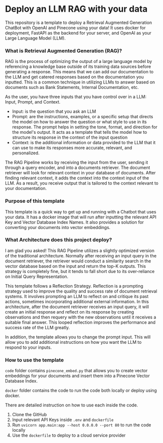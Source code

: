 # Deploy an LLM RAG with your data

This repository is a template to deploy a Retrieval Augmented Generation ChatBot with OpenAI and Pinecone using your data! It uses docker for deployment, FastAPI as the backend for your server, and OpenAI as your Large Language Model (LLM).

### What is Retrieval Augmented Generation (RAG)? 

RAG is the process of optimizing the output of a large language model by referencing a knowledge base outside of its training data sources before generating a response. This means that we can add our documentation to the LLM and get catered responses based on the documentation you inputted.
This is a common technique in utilizing LLMs to answer based on documents such as Bank Statements, Internal Documentation, etc.

As the user, you have three inputs that you have control over in a LLM: Input, Prompt, and Context. 
- Input: is the question that you ask an LLM
- Prompt: are the instructions, examples, or a specific setup that directs the model on how to answer the question or what style to use in its response. The prompt helps in setting the tone, format, and direction for the model's output. It acts as a template that tells the model how to structure its response in the context of the input question 
- Context: is the additional information or data provided to the LLM that it can use to make its responses more accurate, relevant, and personalized. 

The RAG Pipeline works by receiving the input from the user, sending it through a query encoder, and into a documents retriever. The document retriever will look for relevant context in your database of documents. After finding relevant context, it adds the context into the context input of the LLM.
As a result, you receive output that is tailored to the context relevant to your documentation.

### Purpose of this template

This template is a quick way to get up and running with a Chatbot that uses your data. It has a docker image that will run after inputting the relevant API Key and Vector Database Index Names. It also provides a solution for converting your documents into vector embeddings. 

### What Architecture does this project deploy?

I am glad you asked! This RAG Pipeline utilizes a slightly optimized version of the traditional architecture. Normally after receiving an input query in the document retriever, the retriever would conduct a similarity search in the vector database based on the input and return the top-K outputs.
This strategy is completely fine, but it tends to fall short due to its over-reliance on Initial Query Representation. 

This template follows a Reflection Strategy. Reflection is a prompting strategy used to improve the quality and success rate of document retrieval systems. It involves prompting an LLM to reflect on and critique its past actions, sometimes incorporating additional external information.
In this architecture, after the document retriever receives an input query, it will create an initial response and reflect on its response by creating observations and then requery with the new observations until it receives a suitable final answer.
This looped reflection improves the performance and success rate of the LLM greatly.

In addition, the template allows you to change the prompt input. This will allow you to add additional instructions on how you want the LLM to respond to your inputs.

### How to use the template

`code` folder contains `pinecone_embed.py` that allows you to create vector embeddings for your documents and insert them into a Pinecone Vector Database Index. 

`docker` folder contains the code to run the code both locally or deploy using docker.

There are detailed instruction on how to use each inside the code.

1. Clone the GitHub
2. Input relevant API Keys inside `.env` and `dockerfile`
3. Run `uvicorn app.main:app --host 0.0.0.0 --port 80` to run the code locally
4. Use the `dockerfile` to deploy to a cloud service provider
